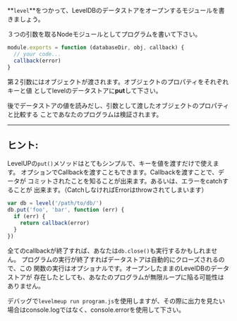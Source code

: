 **`level`**をつかって、LevelDBのデータストアをオープンするモジュールを書きましょう。

３つの引数を取るNodeモジュールとしてプログラムを書いて下さい。

```javascript
module.exports = function (databaseDir, obj, callback) {
  // your code...
  callback(error)
}
```

第２引数にはオブジェクトが渡されます。オブジェクトのプロパティをそれぞれキーと値
としてlevelのデータストアに**put**して下さい。

後でデータストアの値を読みだし、引数として渡したオブジェクトのプロパティと比較する
ことであなたのプログラムは検証されます。

---

## ヒント:

LevelUPの`put()`メソッドはとてもシンプルで、キーを値を渡すだけで使えます。
オプションでCallbackを渡すこともできます。Callbackを渡すことで、データが
コミットされたことを知ることが出来ます。あるいは、エラーをcatchすることが
出来ます。（CatchしなければErrorはthrowされてしまいます）

```javascript
var db = level('/path/to/db/')
db.put('foo', 'bar', function (err) {
  if (err) {
    return callback(error)
  }
})
```

全てのcallbackが終了すれば、あなたは`db.close()`も実行するかもしれません。
プログラムの実行が終了すればデータストアは自動的にクローズされるので、この
関数の実行はオプショナルです。オープンしたままのLevelDBのデータストアが
存在したとしても、あなたのプログラムが無限ループに陥る可能性はありません。

デバッグで`levelmeup run program.js`を使用しますが、その際に出力を見たい
場合はconsole.logではなく、console.errorを使用して下さい。
